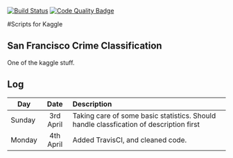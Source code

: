 [![Build Status](https://travis-ci.org/andyafter/Kaggle-Scripts.svg?branch=master)](https://travis-ci.org/andyafter/Kaggle-Scripts)
[![Code Quality Badge](https://api.codacy.com/project/badge/grade/8c73ffb615944e0caf53cd6f2df877c2)](https://www.codacy.com/app/andyafter/Kaggle-Scripts)

#Scripts for Kaggle

## San Francisco Crime Classification
One of the kaggle stuff.

## Log
| Day        | Date           | Description  |
| ------------- |:-------------:| :-----|
| Sunday | 3rd April | Taking care of some basic statistics. Should handle classfication of description first |
| Monday | 4th April | Added TravisCI, and cleaned code. |

